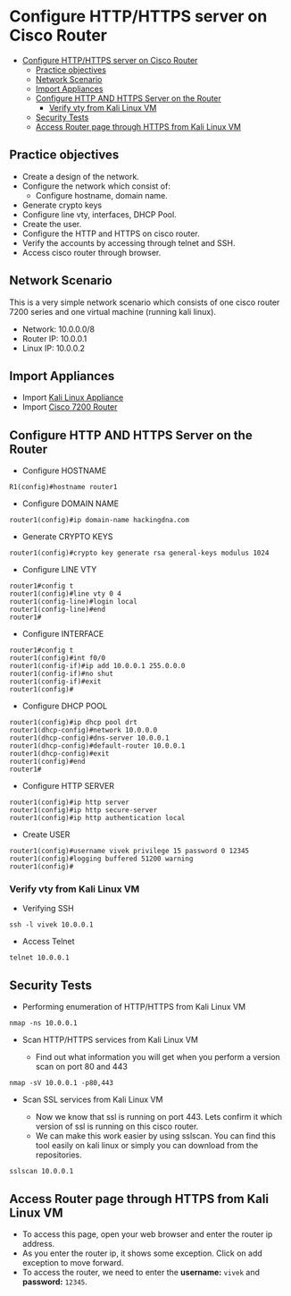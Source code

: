# Configure HTTP/HTTPS server on Cisco Router

- [Configure HTTP/HTTPS server on Cisco Router](#configure-httphttps-server-on-cisco-router)
  - [Practice objectives](#practice-objectives)
  - [Network Scenario](#network-scenario)
  - [Import Appliances](#import-appliances)
  - [Configure HTTP AND HTTPS Server on the Router](#configure-http-and-https-server-on-the-router)
    - [Verify vty from Kali Linux VM](#verify-vty-from-kali-linux-vm)
  - [Security Tests](#security-tests)
  - [Access Router page through HTTPS from Kali Linux VM](#access-router-page-through-https-from-kali-linux-vm)

## Practice objectives

- Create a design of the network.
- Configure the network which consist of:
  - Configure hostname, domain name.
- Generate crypto keys
- Configure line vty, interfaces, DHCP Pool.
- Create the user.
- Configure the HTTP and HTTPS on cisco router.
- Verify the accounts by accessing through telnet and SSH.
- Access cisco router through browser.

## Network Scenario

This is a very simple network scenario which consists of one cisco router 7200 series and one virtual machine (running kali linux).

- Network: 10.0.0.0/8
- Router IP: 10.0.0.1
- Linux IP: 10.0.0.2

## Import Appliances

- Import [Kali Linux Appliance](./appliances/kali-linux.gns3a)
- Import [Cisco 7200 Router](./appliances/cisco-7200.gns3a)

## Configure HTTP AND HTTPS Server on the Router

- Configure HOSTNAME 

```console
R1(config)#hostname router1
```

- Configure DOMAIN NAME 

```console
router1(config)#ip domain-name hackingdna.com
```

- Generate CRYPTO KEYS 

```console
router1(config)#crypto key generate rsa general-keys modulus 1024
```

- Configure LINE VTY 

```console
router1#config t
router1(config)#line vty 0 4
router1(config-line)#login local
router1(config-line)#end
router1#
```

- Configure INTERFACE 

```console
router1#config t
router1(config)#int f0/0
router1(config-if)#ip add 10.0.0.1 255.0.0.0
router1(config-if)#no shut
router1(config-if)#exit
router1(config)#
```

- Configure DHCP POOL 

```console
router1(config)#ip dhcp pool drt
router1(dhcp-config)#network 10.0.0.0
router1(dhcp-config)#dns-server 10.0.0.1
router1(dhcp-config)#default-router 10.0.0.1
router1(dhcp-config)#exit
router1(config)#end
router1#
```

- Configure HTTP SERVER 

```console
router1(config)#ip http server
router1(config)#ip http secure-server
router1(config)#ip http authentication local
```

- Create USER

```console
router1(config)#username vivek privilege 15 password 0 12345
router1(config)#logging buffered 51200 warning
router1(config)#
```

### Verify vty from Kali Linux VM

- Verifying SSH

```console
ssh -l vivek 10.0.0.1
```

- Access Telnet

```console
telnet 10.0.0.1
```

## Security Tests

- Performing enumeration of HTTP/HTTPS from Kali Linux VM

```console
nmap -ns 10.0.0.1
```

- Scan HTTP/HTTPS services from Kali Linux VM

  - Find out what information you will get when you perform a version scan on port 80 and 443

```console
nmap -sV 10.0.0.1 -p80,443
```

- Scan SSL services from Kali Linux VM

  - Now we know that ssl is running on port 443. Lets confirm it which version of ssl is running on this cisco router.
  - We can make this work easier by using sslscan. You can find this tool easily on kali linux or simply you can download from the repositories. 

```console
sslscan 10.0.0.1
```

## Access Router page through HTTPS from Kali Linux VM

- To access this page, open your web browser and enter the router ip address.
- As you enter the router ip, it shows some exception. Click on add exception to move forward.
- To access the router, we need to enter the **username:** `vivek` and **password:** `12345`.